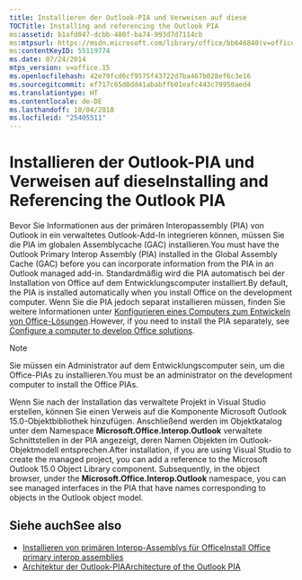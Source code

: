 ```yaml
---
title: Installieren der Outlook-PIA und Verweisen auf diese
TOCTitle: Installing and referencing the Outlook PIA
ms:assetid: b1afd047-dcbb-480f-ba74-993d7d7114cb
ms:mtpsurl: https://msdn.microsoft.com/library/office/bb646840(v=office.15)
ms:contentKeyID: 55119774
ms.date: 07/24/2014
mtps_version: v=office.15
ms.openlocfilehash: 42e79fcd6cf9575f43722d7ba467b028ef6c3e16
ms.sourcegitcommit: ef717c65d8dd41ababffb01eafc443c79950aed4
ms.translationtype: HT
ms.contentlocale: de-DE
ms.lasthandoff: 10/04/2018
ms.locfileid: "25405511"
---
```

# <a name="installing-and-referencing-the-outlook-pia"></a><span data-ttu-id="59738-102">Installieren der Outlook-PIA und Verweisen auf diese</span><span class="sxs-lookup"><span data-stu-id="59738-102">Installing and Referencing the Outlook PIA</span></span>

<span data-ttu-id="59738-103">Bevor Sie Informationen aus der primären Interopassembly (PIA) von Outlook in ein verwaltetes Outlook-Add-In integrieren können, müssen Sie die PIA im globalen Assemblycache (GAC) installieren.</span><span class="sxs-lookup"><span data-stu-id="59738-103">You must have the Outlook Primary Interop Assembly (PIA) installed in the Global Assembly Cache (GAC) before you can incorporate information from the PIA in an Outlook managed add-in.</span></span> <span data-ttu-id="59738-104">Standardmäßig wird die PIA automatisch bei der Installation von Office auf dem Entwicklungscomputer installiert.</span><span class="sxs-lookup"><span data-stu-id="59738-104">By default, the PIA is installed automatically when you install Office on the development computer.</span></span> <span data-ttu-id="59738-105">Wenn Sie die PIA jedoch separat installieren müssen, finden Sie weitere Informationen unter [Konfigurieren eines Computers zum Entwickeln von Office-Lösungen](https://docs.microsoft.com/visualstudio/vsto/configuring-a-computer-to-develop-office-solutions?view=vs-2017).</span><span class="sxs-lookup"><span data-stu-id="59738-105">However, if you need to install the PIA separately, see [Configure a computer to develop Office solutions](https://docs.microsoft.com/visualstudio/vsto/configuring-a-computer-to-develop-office-solutions?view=vs-2017).</span></span>


> [!NOTE] 
> <span data-ttu-id="59738-106">Sie müssen ein Administrator auf dem Entwicklungscomputer sein, um die Office-PIAs zu installieren.</span><span class="sxs-lookup"><span data-stu-id="59738-106">You must be an administrator on the development computer to install the Office PIAs.</span></span>

<span data-ttu-id="59738-p102">Wenn Sie nach der Installation das verwaltete Projekt in Visual Studio erstellen, können Sie einen Verweis auf die Komponente Microsoft Outlook 15.0-Objektbibliothek hinzufügen. Anschließend werden im Objektkatalog unter dem Namespace **Microsoft.Office.Interop.Outlook** verwaltete Schnittstellen in der PIA angezeigt, deren Namen Objekten im Outlook-Objektmodell entsprechen.</span><span class="sxs-lookup"><span data-stu-id="59738-p102">After installation, if you are using Visual Studio to create the managed project, you can add a reference to the Microsoft Outlook 15.0 Object Library component. Subsequently, in the object browser, under the **Microsoft.Office.Interop.Outlook** namespace, you can see managed interfaces in the PIA that have names corresponding to objects in the Outlook object model.</span></span>

## <a name="see-also"></a><span data-ttu-id="59738-109">Siehe auch</span><span class="sxs-lookup"><span data-stu-id="59738-109">See also</span></span>

- [<span data-ttu-id="59738-110">Installieren von primären Interop-Assemblys für Office</span><span class="sxs-lookup"><span data-stu-id="59738-110">Install Office primary interop assemblies</span></span>](https://docs.microsoft.com/visualstudio/vsto/how-to-install-office-primary-interop-assemblies?view=vs-2017)
- [<span data-ttu-id="59738-111">Architektur der Outlook-PIA</span><span class="sxs-lookup"><span data-stu-id="59738-111">Architecture of the Outlook PIA</span></span>](architecture-of-the-outlook-pia.md)

